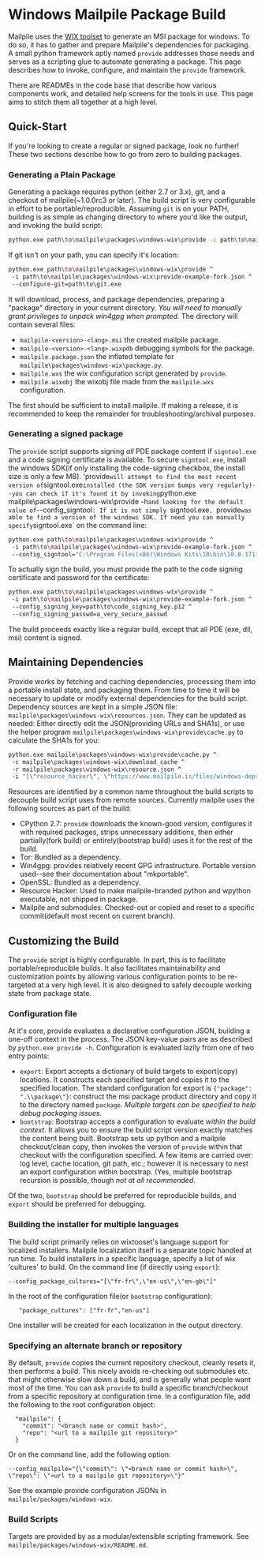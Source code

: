 # Windows Mailpile Package Build #

Mailpile uses the [WIX toolset](http://wixtoolset.org/) to generate an MSI package for windows. To do so, it has to gather and prepare Mailpile's dependencies for packaging. A small python framework aptly named `provide` addresses those needs and serves as a scripting glue to automate generating a package. This page describes how to invoke, configure, and maintain the `provide` framework.

There are READMEs in the code base that describe how various components work, and detailed help screens for the tools in use. This page aims to stitch them all together at a high level.

## Quick-Start ##

If you're looking to create a regular or signed package, look no further! These two sections describe how to go from zero to building packages.

### Generating a Plain Package ###

Generating a package requires python (either 2.7 or 3.x), git, and a checkout of mailpile(~1.0.0rc3 or later). The build script is very configurable in effort to be portable/reproducible. Assuming `git` is on your PATH, building is as simple as changing directory to where you'd like the output, and invoking the build script:

``` sh
python.exe path\to\mailpile\packages\windows-wix\provide -i path\to\mailpile\packages\windows-wix\provide-example-fork.json
```

If git isn't on your path, you can specify it's location:

``` sh
python.exe path\to\mailpile\packages\windows-wix\provide ^
 -i path\to\mailpile\packages\windows-wix\provide-example-fork.json ^
 --configure-git=path\to\git.exe
```

It will download, process, and package dependencies, preparing a "package" directory in your current directory. *You will need to manually grant privileges to unpack win4gpg when prompted.* The directory will contain several files:

* `mailpile-<version>-<lang>.msi` the created mailpile package.
* `mailpile-<version>-<lang>.wixpdb` debugging symbols for the package.
* `mailpile.package.json` the inflated template for `mailpile\packages\windows-wix\package.py`.
* `mailpile.wxs` the wix configuration script generated by `provide`.
* `mailpile.wixobj` the wixobj file made from the `mailpile.wxs` configuration.

The first should be sufficient to install mailpile. If making a release, it is recommended to keep the remainder for troubleshooting/archival purposes.

### Generating a signed package ###

The `provide` script supports signing *all* PDE package content if `signtool.exe` and a code signing certificate is available. To secure `signtool.exe`, install the windows SDK(if only installing the code-signing checkbox, the install size is only a few MB). 'provide` will attempt to find the most recent version of `signtool.exe` installed (the SDK version bumps very regularly)--you can check if it's found it by invoking `python.exe mailpile\packages\windows-wix\provide -h` and looking for the default value of `--config_signtool`: If it is not simply `signtool.exe`, `provide` was able to find a version of the windows SDK. If need you can manually specify `signtool.exe` on the command line:

``` sh
python.exe path\to\mailpile\packages\windows-wix\provide ^
 -i path\to\mailpile\packages\windows-wix\provide-example-fork.json ^
 --config_signtool="C:\Program Files(x86)\Windows Kits\10\bin\10.0.17134.0\x86\signtool.exe"
```
To actually sign the build, you must provide the path to the code signing certificate and password for the certificate:

``` sh
python.exe path\to\mailpile\packages\windows-wix\provide ^
 -i path\to\mailpile\packages\windows-wix\provide-example-fork.json ^
 --config_signing_key=path\to\code_signing_key.p12 ^
 --config_signing_passwd=a_very_secure_passwd
```
The build proceeds exactly like a regular build, except that all PDE (exe, dll, msi) content is signed.

## Maintaining Dependencies ##

Provide works by fetching and caching dependencies, processing them into a portable install state, and packaging them. From time to time it will be necessary to update or modify external dependencies for the build script. Dependency sources are kept in a simple JSON file: `mailpile\packages\windows-wix\resources.json`. They can be updated as needed: Either directly edit the JSON(providing URLs and SHA1s), or use the helper program `mailpile\packages\windows-wix\provide\cache.py` to calculate the SHA1s for you:

```sh
python.exe mailpile\packages\windows-wix\provide\cache.py ^
 -c mailpile\packages\windows-wix\download_cache ^
 -r mailpile\packages\windows-wix\resource.json ^
 -i "[\"resource_hacker\", \"https://www.mailpile.is/files/windows-deps/20180901/resource_hacker.zip\", \"optionally replace the previous comment text with this text\"]"
```

Resources are identified by a common name throughout the build scripts to decouple build script uses from remote sources. Currently mailpile uses the following sources as part of the build:

* CPython 2.7: `provide` downloads the known-good version, configures it with required packages, strips unnecessary additions, then either partially(fork build) or entirely(bootstrap build) uses it for the rest of the build.
* Tor: Bundled as a dependency.
* Win4gpg: provides relatively recent GPG infrastructure. Portable version used--see their documentation about "mkportable".
* OpenSSL: Bundled as a dependency.
* Resource Hacker: Used to make mailpile-branded python and wpython executable, not shipped in package.
* Mailpile and submodules: Checked-out or copied and reset to a specific commit(default most recent on current branch).

## Customizing the Build ###

The `provide` script is highly configurable. In part, this is to facilitate portable/reproducible builds. It also facilitates maintainability and customization points by allowing various configuration points to be re-targeted at a very high level. It is also designed to safely decouple working state from package state.

### Configuration file ###

At it's core, provide evaluates a declarative configuration JSON, building a one-off context in the process. The JSON key-value pairs are as described by `python.exe provide -h`. Configuration is evaluated lazily from one of two entry points:

* `export`: Export accepts a dictionary of build targets to export(copy) locations. It constructs each specified target and copies it to the specified location. The standard configuration for export is `{"package": ".\\package\"}`: construct the msi package product directory and copy it to the directory named `package`. *Multiple targets can be specified to help debug packaging issues.*
* `bootstrap`: Bootstrap accepts a configuration to evaluate *within the build context*. It allows you to ensure the build script version exactly matches the content being built. Bootstrap sets up python and a mailpile checkout/clean copy, then invokes the version of `provide` within that checkout with the configuration specified. A few items are carried over: log level, cache location, git path, etc.; however it is necessary to nest an export configuration within bootstrap. (Yes, multiple bootstrap recursion is possible, though _not at all recommended_.

Of the two, `bootstrap` should be preferred for reproducible builds, and `export` should be preferred for debugging.

### Building the installer for multiple languages ###

The build script primarily relies on wixtooset's language support for localized installers. Mailpile localization itself is a separate topic handled at run time. To build installers in a specific language, specify a list of wix 'cultures' to build. On the command line (if directly using `export`):

```
--config_package_cultures="[\"fr-fr\",\"en-us\",\"en-gb\"]"
```

In the root of the configuration file(or `bootstrap` configuration):

```
   "package_cultures": ["fr-fr","en-us"]
```

One installer will be created for each localization in the output directory.

### Specifying an alternate branch or repository ###

By default, `provide` copies the current repository checkout, cleanly resets it, then performs a build. This nicely avoids re-checking out submodules etc. that might otherwise slow down a build, and is generally what people want most of the time. You can ask `provide` to build a specific branch/checkout from a specific repository at configuration time. In a configuration file, add the following to the root configuration object:

```
  "mailpile": {
    "commit": "<branch name or commit hash>",
    "repo": "<url to a mailpile git repository>"
  }
```

Or on the command line, add the following option:

```
--config_mailpile="{\"commit\": \"<branch name or commit hash>\", \"repo\": \"<url to a mailpile git repository>\"}"
```

See the example provide configuration JSONs in `mailpile/packages/windows-wix`.

### Build Scripts ###

Targets are provided by as a modular/extensible scripting framework. See `mailpile/packages/windows-wix/README.md`.

